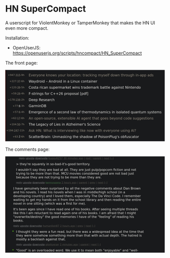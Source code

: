 # HN SuperCompact

A userscript for ViolentMonkey or TamperMonkey that makes the HN UI even more compact.

Installation:

  - OpenUserJS: https://openuserjs.org/scripts/hncompact/HN_SuperCompact

The front page:

![](hn1.jpg)

The comments page:

![](hn2.jpg)

